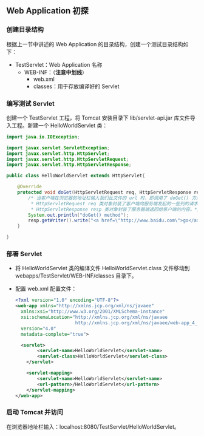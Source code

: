 ## Web Application 初探

### 创建目录结构

根据上一节中讲述的 Web Application 的目录结构，创建一个测试目录结构如下：

- TestServlet：Web Application 名称
  - WEB-INF：（**注意中划线**）
    - web.xml
    - classes：用于存放编译好的 Servlet 



### 编写测试 Servlet

创建一个 TestServlet 工程，将 Tomcat 安装目录下 lib/servlet-api.jar 库文件导入工程。新建一个 HelloWorldServlet 类：

```java
import java.io.IOException;

import javax.servlet.ServletException;
import javax.servlet.http.HttpServlet;
import javax.servlet.http.HttpServletRequest;
import javax.servlet.http.HttpServletResponse;

public class HelloWorldServlet extends HttpServlet{

	@Override
	protected void doGet(HttpServletRequest req, HttpServletResponse resp) throws ServletException, IOException {
		/* 当客户端在浏览器的地址栏输入我们此文件的 url 时，即调用了 doGet() 方法。
		 * HttpServletRequest req 类对象封装了客户端向服务端发起的一些列的请求；
		 * HttpServletResponse resp 类对象封装了服务器端返回给客户端的内容。*/
		System.out.println("doGet() method");
		resp.getWriter().write("<a href=\"http://www.baidu.com\">go</a>");
	}

}
```



### 部署 Servlet

- 将 HelloWorldServlet 类的编译文件 HelloWorldServlet.class 文件移动到 webapps/TestServlet/WEB-INF/classes 目录下。

- 配置 web.xml 配置文件：

  ```xml
  <?xml version="1.0" encoding="UTF-8"?>
  <web-app xmlns="http://xmlns.jcp.org/xml/ns/javaee"
    xmlns:xsi="http://www.w3.org/2001/XMLSchema-instance"
    xsi:schemaLocation="http://xmlns.jcp.org/xml/ns/javaee
                        http://xmlns.jcp.org/xml/ns/javaee/web-app_4_0.xsd"
    version="4.0"
    metadata-complete="true">
  
    <servlet>
          <servlet-name>HelloWorldServlet</servlet-name>
          <servlet-class>HelloWorldServlet</servlet-class>
      </servlet>
  
      <servlet-mapping>
          <servlet-name>HelloWorldServlet</servlet-name>
          <url-pattern>/HelloWorldServlet</url-pattern>
      </servlet-mapping>
  </web-app>
  ```

  

### 启动 Tomcat 并访问

在浏览器地址栏输入：localhost:8080/TestServlet/HelloWorldServlet。